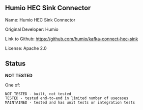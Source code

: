 ## Humio HEC Sink Connector

Name: Humio HEC Sink Connector

Original Developer: Humio

Link to Github: https://github.com/humio/kafka-connect-hec-sink

License: Apache 2.0

## Status

**NOT TESTED**

One of:
```text
NOT TESTED - built, not tested
TESTED - tested end-to-end in limited number of usecases
MAINTAINED - tested and has unit tests or integration tests
```
